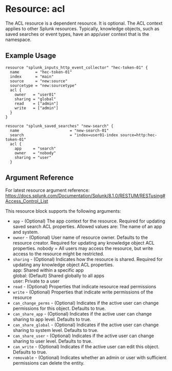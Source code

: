 # Resource: acl
The ACL resource is a dependent resource. It is optional. The ACL context applies to other Splunk resources.
Typically, knowledge objects, such as saved searches or event types, have an app/user context that is the namespace.

## Example Usage
```
resource "splunk_inputs_http_event_collector" "hec-token-01" {
  name       = "hec-token-01"
  index      = "main"
  source     = "new:source"
  sourcetype = "new:sourcetype"
  acl {
    owner   = "user01"
    sharing = "global"
    read    = ["admin"]
    write   = ["admin"]
  }
}

resource "splunk_saved_searches" "new-search" {
  name                      = "new-search-01"
  search                    = "index=user01-index source=http:hec-token-01"
  acl {
    app     = "search"
    owner   = "nobody"
    sharing = "user"
  }
```

## Argument Reference
For latest resource argument reference: https://docs.splunk.com/Documentation/Splunk/8.1.0/RESTUM/RESTusing#Access_Control_List

This resource block supports the following arguments:
* `app` - (Optional) The app context for the resource. Required for updating saved search ACL properties. Allowed values are: The name of an app and system.
* `owner` - (Optional) User name of resource owner. Defaults to the resource creator. Required for updating any knowledge object ACL properties. nobody = All users may access the resource, but write access to the resource might be restricted.
* `sharing` - (Optional) Indicates how the resource is shared. Required for updating any knowledge object ACL properties.
<br>app: Shared within a specific app<br>global: (Default) Shared globally to all apps<br>user: Private to a user
* `read` - (Optional) Properties that indicate resource read permissions
* `write` - (Optional) Properties that indicate write permissions of the resource
* `can_change_perms` - (Optional) Indicates if the active user can change permissions for this object. Defaults to true.
* `can_share_app` - (Optional) Indicates if the active user can change sharing to app level. Defaults to true.
* `can_share_global` - (Optional) Indicates if the active user can change sharing to system level. Defaults to true.
* `can_share_user` - (Optional) Indicates if the active user can change sharing to user level. Defaults to true.
* `can_write` - (Optional) Indicates if the active user can edit this object. Defaults to true.
* `removable` - (Optional) Indicates whether an admin or user with sufficient permissions can delete the entity.
